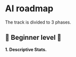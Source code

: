 # AI roadmap

The track is divided to 3 phases.

## :beginner: Beginner level :beginner:

**1. Descriptive Stats.** <br>


